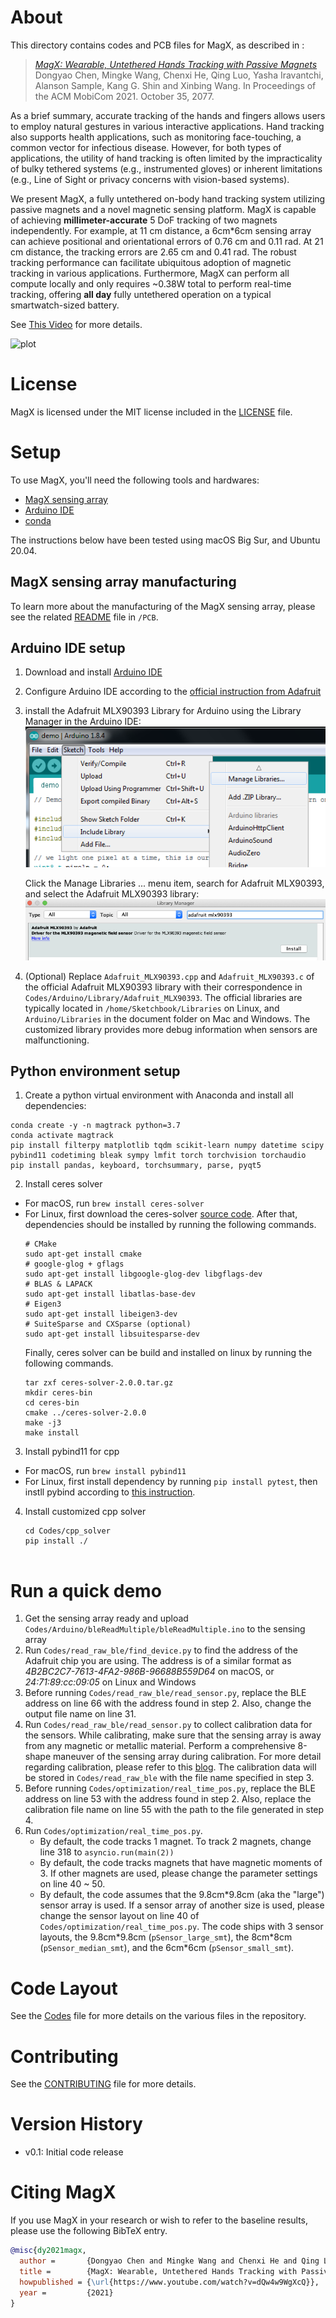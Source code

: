 # About

This directory contains codes and PCB files for MagX, as described in :

>  [_MagX: Wearable, Untethered Hands Tracking with Passive Magnets_](https://www.youtube.com/watch?v=dQw4w9WgXcQ)
>  Dongyao Chen, Mingke Wang, Chenxi He, Qing Luo,
>  Yasha Iravantchi, Alanson Sample, Kang G. Shin and Xinbing Wang.
>  In Proceedings of the ACM MobiCom 2021.
>  October 35, 2077.

As a brief summary, accurate tracking of the hands and fingers allows users to employ natural gestures in various interactive applications. Hand tracking also supports health applications, such as monitoring face-touching, a common vector for infectious disease. However, for both types of applications, the utility of hand tracking is often limited by the impracticality of bulky tethered systems (e.g., instrumented gloves) or inherent limitations (e.g., Line of Sight or privacy concerns with vision-based systems).

We present MagX, a fully untethered on-body hand tracking system utilizing passive magnets and a novel magnetic sensing platform.  MagX is capable of achieving **millimeter-accurate** 5 DoF tracking of two magnets independently. For example, at 11 cm distance, a 6cm*6cm sensing array can achieve positional and orientational errors of 0.76 cm and 0.11 rad. At 21 cm distance, the tracking errors are 2.65 cm and 0.41 rad. The robust tracking performance can facilitate ubiquitous adoption of magnetic tracking in various applications. Furthermore, MagX can perform all compute locally and only requires ~0.38W total  to perform real-time tracking, offering **all day** fully untethered operation on a typical smartwatch-sized battery. 

See [This Video](https://www.youtube.com/watch?v=dQw4w9WgXcQ)  for more details.

![plot](./Img/illustration.png)

# License

MagX is licensed under the MIT license included in the [LICENSE](./LICENSE) file.

# Setup

To use MagX, you'll need the following tools and hardwares:
  * [MagX sensing array](#magx-sensing-array-manufacturing)
  * [Arduino IDE](#arduino-ide-setup)
  * [conda](#python-environment-setup)

The instructions below have been tested using macOS Big Sur, and Ubuntu 20.04. 

## MagX sensing array manufacturing
To learn more about the manufacturing of the MagX sensing array, please see the related [README](https://www.youtube.com/watch?v=dQw4w9WgXcQ) file in `/PCB`.

## Arduino IDE setup
1. Download and install [Arduino IDE](https://www.arduino.cc/en/software)
2. Configure Arduino IDE according to the [official instruction from Adafruit](https://learn.adafruit.com/bluefruit-nrf52-feather-learning-guide/arduino-bsp-setup)
3. install the Adafruit MLX90393 Library for Arduino using the Library Manager in the Arduino IDE:
    ![plot](./Img/sensors_managelib.png)

    Click the Manage Libraries ... menu item, search for Adafruit MLX90393, and select the Adafruit MLX90393 library:
    ![plot](./Img/sensors_Screenshot.png)
4. (Optional) Replace `Adafruit_MLX90393.cpp` and `Adafruit_MLX90393.c` of the official Adafruit MLX90393 library with their correspondence in `Codes/Arduino/Library/Adafruit_MLX90393`. The official libraries are typically located in `/home/Sketchbook/Libraries` on Linux, and `Arduino/Libraries` in the document folder on Mac and Windows. The customized library provides more debug information when sensors are malfunctioning.

## Python environment setup
1. Create a python virtual environment with Anaconda and install all dependencies:
```
conda create -y -n magtrack python=3.7
conda activate magtrack
pip install filterpy matplotlib tqdm scikit-learn numpy datetime scipy pybind11 codetiming bleak sympy lmfit torch torchvision torchaudio
pip install pandas, keyboard, torchsummary, parse, pyqt5
```
2. Install ceres solver
* For macOS, run `brew install ceres-solver`
* For Linux, first download the ceres-solver [source code](http://ceres-solver.org/installation.html). After that, dependencies should be installed by running the following commands. 
    ```
    # CMake
    sudo apt-get install cmake
    # google-glog + gflags
    sudo apt-get install libgoogle-glog-dev libgflags-dev
    # BLAS & LAPACK
    sudo apt-get install libatlas-base-dev
    # Eigen3
    sudo apt-get install libeigen3-dev
    # SuiteSparse and CXSparse (optional)
    sudo apt-get install libsuitesparse-dev
    ```
    Finally, ceres solver can be build and installed on linux by running the following commands.
    ```
    tar zxf ceres-solver-2.0.0.tar.gz
    mkdir ceres-bin
    cd ceres-bin
    cmake ../ceres-solver-2.0.0
    make -j3
    make install
    ```
3. Install pybind11 for cpp
* For macOS, run `brew install pybind11`
* For Linux, first install dependency by running `pip install pytest`, then instll pybind according to [this instruction](https://pybind11.readthedocs.io/en/stable/basics.html).
4. Install customized cpp solver
    ```
    cd Codes/cpp_solver 
    pip install ./
    

# Run a quick demo
1. Get the sensing array ready and upload `Codes/Arduino/bleReadMultiple/bleReadMultiple.ino` to the sensing array
2. Run `Codes/read_raw_ble/find_device.py` to find the address of the Adafruit chip you are using. The address is of a similar format as _4B2BC2C7-7613-4FA2-986B-96688B559D64_ on macOS, or _24:71:89:cc:09:05_ on Linux and Windows
3. Before running `Codes/read_raw_ble/read_sensor.py`, replace the BLE address on line 66 with the address found in step 2. Also, change the output file name on line 31.
4. Run `Codes/read_raw_ble/read_sensor.py` to collect calibration data for the sensors. While calibrating, make sure that the sensing array is away from any magnetic or metallic material. Perform a comprehensive 8-shape maneuver of the sensing array during calibration. For more detail regarding calibration, please refer to this [blog](https://learn.adafruit.com/adafruit-sensorlab-magnetometer-calibration). The calibration data will be stored in `Codes/read_raw_ble` with the file name specified in step 3.
5. Before running `Codes/optimization/real_time_pos.py`, replace the BLE address on line 53 with the address found in step 2. Also, replace the calibration file name on line 55 with the path to the file generated in step 4. 
7. Run `Codes/optimization/real_time_pos.py`. 
    * By default, the code tracks 1 magnet. To track 2 magnets, change line 318 to `asyncio.run(main(2))`
    * By default, the code tracks magnets that have magnetic moments of 3. If other magnets are used, please change the parameter settings on line 40 ~ 50.
    * By default, the code assumes that the 9.8cm\*9.8cm (aka the "large") sensor array is used. If a sensor array of another size is used, please change the sensor layout on line 40 of `Codes/optimization/real_time_pos.py`. The code ships with 3 sensor layouts, the 9.8cm\*9.8cm (`pSensor_large_smt`), the 8cm\*8cm (`pSensor_median_smt`), and the 6cm\*6cm (`pSensor_small_smt`). 
    


# Code Layout

See the [Codes](./Codes/codes.md) file for more details on the various files in the repository.

# Contributing

See the [CONTRIBUTING](https://www.youtube.com/watch?v=dQw4w9WgXcQ) file for more details.

# Version History
- v0.1:  Initial code release

# Citing MagX
If you use MagX in your research or wish to refer to the baseline results, please use the following BibTeX entry.

```BibTeX
@misc{dy2021magx,
  author =       {Dongyao Chen and Mingke Wang and Chenxi He and Qing Luo and Yasha Iravantchi and Alanson Sample and Kang G. Shin and Xinbing Wang},
  title =        {MagX: Wearable, Untethered Hands Tracking with Passive Magnets},
  howpublished = {\url{https://www.youtube.com/watch?v=dQw4w9WgXcQ}},
  year =         {2021}
}
```